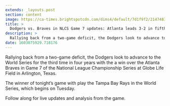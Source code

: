 ```yaml
--- 
extends: _layouts.post 
section: content 
image: https://ca-times.brightspotcdn.com/dims4/default/7d1f9f2/2147483647/strip/true/crop/2602x1366+0+130/resize/1200x630!/quality/90/?url=https%3A%2F%2Fcalifornia-times-brightspot.s3.amazonaws.com%2F9e%2Fab%2F744d89044f3bacf44e1a732a8a97%2Fla-photos-1staff-635100-sp-dodgers-5-rcg.JPG 
title: > 
  Dodgers vs. Braves in NLCS Game 7 updates: Atlanta leads 3-2 in fifth 
description: > 
  Rallying back from a two-game deficit, the Dodgers look to advance to the World Series for the third time in four years with the a win over the Atlanta Braves in Game 7 of the National League Championship Series at Globe Life Field in Arlington, Texas.The winner of tonight’s game with play the Tampa Bay Rays in the World Series, which begins on Tuesday.Follow along for live updates and analysis from the game. 
date: 1603075929.718176 
--- 
```

<div><p>Rallying back from a two-game deficit, the Dodgers look to advance to the World Series for the third time in four years with the a win over the Atlanta Braves in Game 7 of the National League Championship Series at Globe Life Field in Arlington, Texas.</p><p>The winner of tonight&#8217;s game with play the Tampa Bay Rays in the World Series, which begins on Tuesday.</p><p>Follow along for live updates and analysis from the game.</p></div>